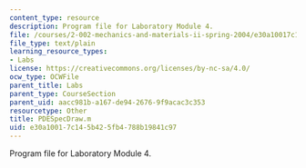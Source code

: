 ```yaml
---
content_type: resource
description: Program file for Laboratory Module 4.
file: /courses/2-002-mechanics-and-materials-ii-spring-2004/e30a10017c145b425fb4788b19841c97_PDESpecDraw.m
file_type: text/plain
learning_resource_types:
- Labs
license: https://creativecommons.org/licenses/by-nc-sa/4.0/
ocw_type: OCWFile
parent_title: Labs
parent_type: CourseSection
parent_uid: aacc981b-a167-de94-2676-9f9acac3c353
resourcetype: Other
title: PDESpecDraw.m
uid: e30a1001-7c14-5b42-5fb4-788b19841c97
---
```

Program file for Laboratory Module 4.